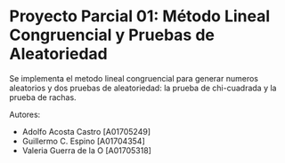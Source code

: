 # Proyecto Parcial 01: Método Lineal Congruencial y Pruebas de Aleatoriedad

Se implementa el metodo lineal congruencial para generar numeros aleatorios y dos pruebas de aleatoriedad: la prueba de chi-cuadrada y la prueba de rachas.

Autores:
- Adolfo Acosta Castro [A01705249]
- Guillermo C. Espino [A01704354]
- Valeria Guerra de la O [A01705318]

